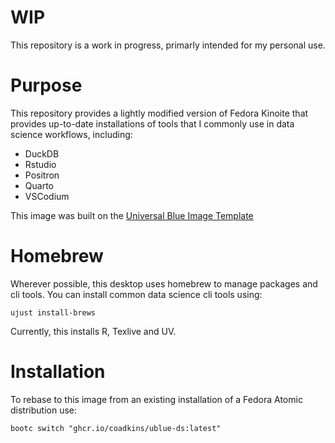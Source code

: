 
# WIP
This repository is a work in progress, primarly intended for my personal use.

# Purpose
This repository provides a lightly modified version of Fedora Kinoite that provides up-to-date installations of tools that I commonly use in data science workflows, including:

- DuckDB
- Rstudio
- Positron
- Quarto
- VSCodium

This image was built on the [Universal Blue Image Template](https://github.com/ublue-os/image-template)

# Homebrew
Wherever possible, this desktop uses homebrew to manage packages and cli tools. You can install common data science cli tools using:

```console
ujust install-brews 
```

Currently, this installs R, Texlive and UV.

# Installation
To rebase to this image from an existing installation of a Fedora Atomic distribution use:

```console
bootc switch "ghcr.io/coadkins/ublue-ds:latest"
```
